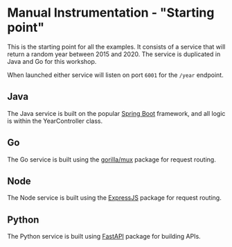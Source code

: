 # Manual Instrumentation - "Starting point"

This is the starting point for all the examples. It consists of a service that will return a random year between
2015 and 2020. The service is duplicated in Java and Go for this workshop.

When launched either service will listen on port `6001` for the `/year` endpoint.

## Java

The Java service is built on the popular [Spring Boot](https://spring.io/projects/spring-boot) framework, and all logic
is within the YearController class.

## Go

The Go service is built using the [gorilla/mux](https://github.com/gorilla/mux) package for request routing.

## Node

The Node service is built using the [ExpressJS](https://github.com/expressjs/express) package for request routing.

## Python

The Python service is built using [FastAPI](https://github.com/tiangolo/fastapi) package for building APIs.
